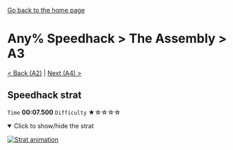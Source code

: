 [Go back to the home page](https://github.com/Doublevil/scbspeedrun)

# Any% Speedhack > The Assembly > A3

[< Back (A2)](https://github.com/Doublevil/scbspeedrun/blob/main/levels/any_sh/A/A2.md) | [Next (A4) >](https://github.com/Doublevil/scbspeedrun/blob/main/levels/any_sh/A/A4.md)

## Speedhack strat

`Time` **00:07.500** `Difficulty` ★☆☆☆☆
<details open>
  <summary>Click to show/hide the strat</summary>

  [![Strat animation](https://github.com/Doublevil/scbspeedrun/blob/main/media/levels/A/A3_S_Strat.webp)](https://github.com/Doublevil/scbspeedrun/blob/main/media/levels/A/A3_S_Strat.mp4?raw=true)
</details>

